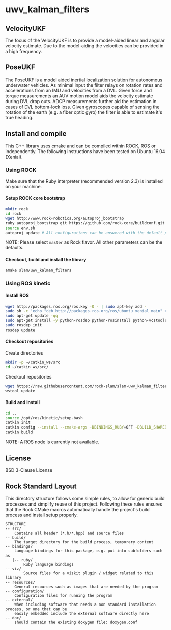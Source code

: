 uwv_kalman_filters
=============

VelocityUKF
---
The focus of the VelocityUKF is to provide a model-aided linear and angular velocity estimate.  Due to the model-aiding the velocities can be provided in a high frequency.

PoseUKF
---
The PoseUKF is a model aided inertial localization solution for autonomous underwater vehicles. As minimal input the filter relays on rotation rates and accelerations from an IMU and velocities from a DVL.  Given force and torque measurements an AUV motion model aids the velocity estimate during DVL drop outs.  ADCP measurements further aid the estimation in cases of DVL bottom-lock loss. Given gyroscopes capable of sensing the rotation of the earth (e.g. a fiber optic gyro) the filter is able to estimate it's true heading.

Install and compile
-------

This C++ library uses cmake and can be compiled within ROCK, ROS or independently.
The following instructions have been tested on Ubuntu 16.04 (Xenial).

### Using ROCK
Make sure that the Ruby interpreter (recommended version 2.3) is installed on your machine.
#### Setup ROCK core bootstrap
```bash
mkdir rock
cd rock
wget http://www.rock-robotics.org/autoproj_bootstrap
ruby autoproj_bootstrap git https://github.com/rock-core/buildconf.git
source env.sh
autoproj update # All configurations can be answered with the default parameters besides of the Rock flavor. This must be set to master.
```
NOTE: Please select `master` as Rock flavor. All other parameters can be the defaults.

#### Checkout, build and install the library
```bash
amake slam/uwv_kalman_filters
```


### Using ROS kinetic
#### Install ROS
```bash
wget http://packages.ros.org/ros.key -O - | sudo apt-key add -
sudo sh -c 'echo "deb http://packages.ros.org/ros/ubuntu xenial main" > /etc/apt/sources.list.d/ros-latest.list'
sudo apt-get update -qq
sudo apt-get install -y python-rosdep python-rosinstall python-vcstools
sudo rosdep init
rosdep update
```
#### Checkout repositories
Create directories
```bash
mkdir -p ~/catkin_ws/src
cd ~/catkin_ws/src/
```
Checkout repositories
```bash
wget https://raw.githubusercontent.com/rock-slam/slam-uwv_kalman_filters/ros_package_xml/.rosinstall
wstool update
```

#### Build and install
```bash
cd ..
source /opt/ros/kinetic/setup.bash
catkin init
catkin config --install --cmake-args -DBINDINGS_RUBY=OFF -DBUILD_SHARED_LIBS=ON
catkin build
```

NOTE: A ROS node is currently not available.


License
-------
BSD 3-Clause License


Rock Standard Layout
--------------------

This directory structure follows some simple rules, to allow for generic build
processes and simplify reuse of this project. Following these rules ensures that
the Rock CMake macros automatically handle the project's build process and
install setup properly.

```
STRUCTURE
-- src/ 
	Contains all header (*.h/*.hpp) and source files
-- build/
	The target directory for the build process, temporary content
-- bindings/
	Language bindings for this package, e.g. put into subfolders such as
   |-- ruby/ 
        Ruby language bindings
-- viz/
        Source files for a vizkit plugin / widget related to this library 
-- resources/
	General resources such as images that are needed by the program
-- configuration/
	Configuration files for running the program
-- external/
	When including software that needs a non standard installation process, or one that can be
	easily embedded include the external software directly here
-- doc/
	should contain the existing doxygen file: doxygen.conf
```
